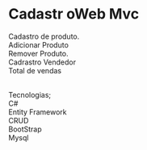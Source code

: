 # Cadastr oWeb Mvc

Cadastro de produto.
<br/>Adicionar Produto
<br/>Remover Produto.
<br/>Cadrastro Vendedor
<br/>Total de vendas


<br/>Tecnologias;
<br/>C#
<br/>Entity Framework
<br/>CRUD
<br/>BootStrap
<br/>Mysql
 
